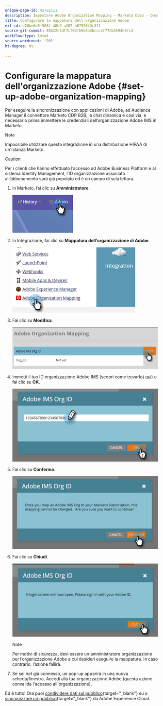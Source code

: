 ```yaml
---
unique-page-id: 42762511
description: Impostare Adobe Organization Mapping - Marketo Docs - Documentazione del prodotto
title: Configurare la mappatura dell'organizzazione Adobe
exl-id: d20be0d5-508f-40b9-a267-b6752643c311
source-git-commit: 88622c5df7cf04fb9e4a3bcccbf77db5594b5fc4
workflow-type: tm+mt
source-wordcount: '201'
ht-degree: 0%

---
```


# Configurare la mappatura dell&#39;organizzazione Adobe {#set-up-adobe-organization-mapping}

Per eseguire la sincronizzazione con applicazioni di Adobe, ad Audience Manager il connettore Marketo CDP B2B, la chat dinamica e così via, è necessario prima immettere le credenziali dell’organizzazione Adobe IMS in Marketo.

>[!NOTE]
>
>Impossibile utilizzare questa integrazione in una distribuzione HIPAA di un&#39;istanza Marketo.

>[!CAUTION]
>
>Per i clienti che hanno effettuato l’accesso ad Adobe Business Platform e al sistema Identity Management, l’ID organizzazione associato all’abbonamento sarà già popolato ed è un campo di sola lettura.

1. In Marketo, fai clic su **Amministratore**.

   ![](assets/set-up-adobe-experience-cloud-audience-sharing-1.png)

1. In Integrazione, fai clic su **Mappatura dell&#39;organizzazione di Adobe**.

   ![](assets/set-up-adobe-experience-cloud-audience-sharing-2.png)

1. Fai clic su **Modifica**.

   ![](assets/set-up-adobe-experience-cloud-audience-sharing-3.png)

1. Immetti il tuo ID organizzazione Adobe IMS (scopri come trovarlo) [qui](https://experienceleague.adobe.com/docs/control-panel/using/faq.html)) e fai clic su **OK**.

   ![](assets/set-up-adobe-experience-cloud-audience-sharing-4.png)

1. Fai clic su **Conferma**.

   ![](assets/set-up-adobe-experience-cloud-audience-sharing-5.png)

1. Fai clic su **Chiudi**.

   ![](assets/set-up-adobe-experience-cloud-audience-sharing-6.png)

   >[!NOTE]
   >
   >Per motivi di sicurezza, devi essere un amministratore organizzazione per l’organizzazione Adobe a cui desideri eseguire la mappatura. In caso contrario, l’azione fallirà.

1. Se sei _not_ già connesso, un pop-up apparirà in una nuova scheda/finestra. Accedi alla tua organizzazione Adobe (questa azione convalida l&#39;accesso all&#39;organizzazione).

Ed è tutto! Ora puoi [condividere dati sul pubblico](/help/marketo/product-docs/core-marketo-concepts/smart-lists-and-static-lists/static-lists/send-a-list-to-adobe-experience-cloud.md){target=&quot;_blank&quot;} su o [sincronizzare un pubblico](/help/marketo/product-docs/core-marketo-concepts/miscellaneous/sync-an-audience-from-adobe-experience-cloud.md){target=&quot;_blank&quot;} da Adobe Experience Cloud.

